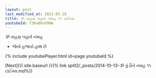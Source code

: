 ```yaml
---
layout: post
last_modified_at: 2021-03-29
title: ૐ સહસ્ર બહાવે નમહ ૧૧ ટાઈમ્સ
youtubeId: f2Kw8DoV9NA
---
```

 
 
 ૐ સહસ્ર બહાવે નમહ  
 
 -  જેનો હજારો હાથ છે 
 
  
 
  
 
 
 
 
 
 


{% include youtubePlayer.html id=page.youtubeId %}
 
[Next]({{ site.baseurl }}{% link  split2/_posts/2014-10-13-ૐ કુંડીને નમહ ૧૧ ટાઈમ્સ.md%})
 
